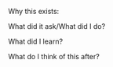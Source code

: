 Why this exists:

What did it ask/What did I do?

What did I learn?

What do I think of this after?

